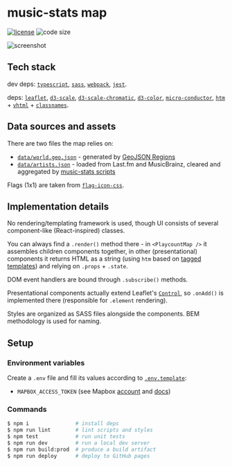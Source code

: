 # music-stats map

  [![license][license-image]][license-url]
  ![code size][code-size-image]

![screenshot](https://user-images.githubusercontent.com/2470363/60399655-333c3a80-9b68-11e9-8ef4-1685b09bee0f.png)

## Tech stack
dev deps:
[`typescript`](https://www.typescriptlang.org/docs),
[`sass`](https://sass-lang.com/documentation/file.SASS_REFERENCE.html),
[`webpack`](https://webpack.js.org/api),
[`jest`](https://jestjs.io/docs/en/expect).

deps:
[`leaflet`](http://leafletjs.com),
[`d3-scale`](https://github.com/d3/d3-scale),
[`d3-scale-chromatic`](https://github.com/d3/d3-scale-chromatic),
[`d3-color`](https://github.com/d3/d3-color),
[`micro-conductor`](https://github.com/oleksmarkh/micro-conductor),
[`htm`](https://github.com/developit/htm) + [`vhtml`](https://github.com/developit/vhtml) + [`classnames`](https://github.com/JedWatson/classnames).

## Data sources and assets
There are two files the map relies on:
* [`data/world.geo.json`](data/world.geo.json) - generated by [GeoJSON Regions](https://geojson-maps.ash.ms)
* [`data/artists.json`](data/artists.json) - loaded from Last.fm and MusicBrainz, cleared and aggregated by [music-stats scripts](https://github.com/music-stats/scripts)

Flags (1x1) are taken from [`flag-icon-css`](https://github.com/lipis/flag-icon-css/tree/master/flags/1x1).

## Implementation details
No rendering/templating framework is used, though UI consists of several component-like (React-inspired) classes.

You can always find a `.render()` method there - in `<PlaycountMap />` it assembles children components together,
in other (presentational) components it returns HTML as a string
(using `htm` based on [tagged templates](https://developer.mozilla.org/en-US/docs/Web/JavaScript/Reference/Template_literals#Tagged_templates))
and relying on `.props` + `.state`.

DOM event handlers are bound through `.subscribe()` methods.

Presentational components actually extend Leaflet's [`Control`](https://leafletjs.com/reference-1.3.4.html#control),
so `.onAdd()` is implemented there (responsible for `.element` rendering).

Styles are organized as SASS files alongside the components. BEM methodology is used for naming.

## Setup
### Environment variables
Create a `.env` file and fill its values according to [`.env.template`](.env.template):
* `MAPBOX_ACCESS_TOKEN` (see Mapbox [account](https://account.mapbox.com/access-tokens) and [docs](https://docs.mapbox.com/help/how-mapbox-works/access-tokens))

### Commands
```bash
$ npm i               # install deps
$ npm run lint        # lint scripts and styles
$ npm test            # run unit tests
$ npm run dev         # run a local dev server
$ npm run build:prod  # produce a build artifact
$ npm run deploy      # deploy to GitHub pages
```

[license-image]: https://img.shields.io/github/license/music-stats/map.svg?style=flat-square
[license-url]: https://github.com/music-stats/map/blob/master/LICENSE
[code-size-image]: https://img.shields.io/github/languages/code-size/music-stats/map.svg?style=flat-square
